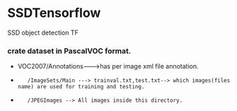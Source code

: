 # SSDTensorflow
SSD object detection TF
### crate dataset in PascalVOC format.
* VOC2007/Annotations--->has per image xml file annotation.
*        /ImageSets/Main ---> trainval.txt,test.txt--> which images(files name) are used for training and testing.
*        /JPEGImages --> All images inside this directory.
